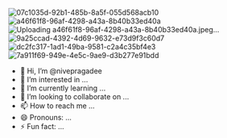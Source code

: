![07c1035d-92b1-485b-8a5f-055d568acb10](https://github.com/user-attachments/assets/5f83bcf3-8f34-440c-8272-5bf57ec275c7)
![a46f61f8-96af-4298-a43a-8b40b33ed40a](https://github.com/user-attachments/assets/7277dfe6-d8ab-42f9-8f46-e137a83cc122)
![Uploading a46f61f8-96af-4298-a43a-8b40b33ed40a.jpeg…]()
![9a25ccad-4392-4d69-9632-e73d9f3c60d7](https://github.com/user-attachments/assets/d2e6d29d-a3bb-4819-b432-ce4d645ce498)
![dc2fc317-1ad1-49ba-9581-c2a4c35bf4e3](https://github.com/user-attachments/assets/3440aeb3-fda9-470b-99f9-56620ca960c5)
![7a911f69-949e-4e5c-9ae9-d3b277e91bdd](https://github.com/user-attachments/assets/69b265d7-5a32-4aa4-9482-d2bd75e16bf1)
- 👋 Hi, I’m @nivepragadee
- 👀 I’m interested in ...
- 🌱 I’m currently learning ...
- 💞️ I’m looking to collaborate on ...
- 📫 How to reach me ...
- 😄 Pronouns: ...
- ⚡ Fun fact: ...

<!---
nivepragadee/nivepragadee is a ✨ special ✨ repository because its `README.md` (this file) appears on your GitHub profile.
You can click the Preview link to take a look at your changes.
--->
